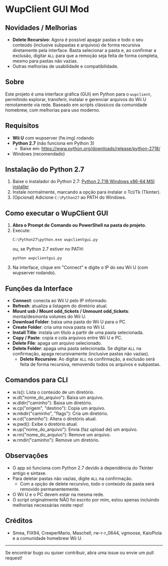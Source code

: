 # WupClient GUI Mod

## Novidades / Melhorias

- **Delete Recursivo**: Agora é possível apagar pastas e todo o seu conteúdo (inclusive subpastas e arquivos) de forma recursiva diretamente pela interface. Basta selecionar a pasta e, ao confirmar a exclusão, digitar `ALL` para que a remoção seja feita de forma completa, mesmo para pastas não vazias.
- Outras melhorias de usabilidade e compatibilidade.

## Sobre

Este projeto é uma interface gráfica (GUI) em Python para o `wupclient`, permitindo explorar, transferir, instalar e gerenciar arquivos do Wii U remotamente via rede. Baseado em scripts clássicos da comunidade homebrew, com melhorias para uso moderno.

## Requisitos

- **Wii U** com wupserver (fw.img) rodando
- **Python 2.7** (não funciona em Python 3)
  - Baixe em: https://www.python.org/downloads/release/python-2718/
- Windows (recomendado)

## Instalação do Python 2.7

1. Baixe o instalador do Python 2.7: [Python 2.7.18 Windows x86-64 MSI installer](https://www.python.org/ftp/python/2.7.18/python-2.7.18.amd64.msi)
2. Instale normalmente, marcando a opção para instalar o Tcl/Tk (Tkinter).
3. (Opcional) Adicione `C:\Python27` ao PATH do Windows.

## Como executar o WupClient GUI

1. **Abra o Prompt de Comando ou PowerShell na pasta do projeto.**
2. Execute:
   ```
   C:\Python27\python.exe wupclientgui.py
   ```
   ou, se Python 2.7 estiver no PATH:
   ```
   python wupclientgui.py
   ```
3. Na interface, clique em "Connect" e digite o IP do seu Wii U (com wupserver rodando).

## Funções da Interface

- **Connect**: conecta ao Wii U pelo IP informado.
- **Refresh**: atualiza a listagem do diretório atual.
- **Mount usb / Mount odd_tickets / Unmount odd_tickets**: monta/desmonta volumes do Wii U.
- **Download Folder**: baixa uma pasta do Wii U para o PC.
- **Create Folder**: cria uma nova pasta no Wii U.
- **Install Title**: instala um título a partir de uma pasta selecionada.
- **Copy / Paste**: copia e cola arquivos entre Wii U e PC.
- **Delete File**: apaga um arquivo selecionado.
- **Delete Folder**: apaga uma pasta selecionada. Se digitar `ALL` na confirmação, apaga recursivamente (inclusive pastas não vazias).
  - **Delete Recursivo**: Ao digitar `ALL` na confirmação, a exclusão será feita de forma recursiva, removendo todos os arquivos e subpastas.

## Comandos para CLI

- w.ls(): Lista o conteúdo de um diretório.  
- w.dl("nome_do_arquivo"): Baixa um arquivo.  
- w.dldir("caminho"): Baixa um diretório.  
- w.cp("origem", "destino"): Copia um arquivo.  
- w.mkdir("caminho", "flags"): Cria um diretório.  
- w.cd("caminho"): Altera o diretório atual.  
- w.pwd(): Exibe o diretório atual.  
- w.up("nome_do_arquivo"): Envia (faz upload de) um arquivo.  
- w.rm("nome_do_arquivo"): Remove um arquivo.  
- w.rmdir("caminho"): Remove um diretório.  


## Observações

- O app só funciona com Python 2.7 devido à dependência do Tkinter antigo e sintaxe.
- Para deletar pastas não vazias, digite `ALL` na confirmação.
  - Com a opção de delete recursivo, todo o conteúdo da pasta será removido permanentemente.
- O Wii U e o PC devem estar na mesma rede.
- O script originalmente NÃO foi escrito por mim, estou apenas incluindo melhorias necessárias neste repo!

## Créditos
- Smea, FIX94, CreeperMario, Maschell, rw-r-r_0644, vgmoose, KaioPiola e a comunidade homebrew Wii U.

---

Se encontrar bugs ou quiser contribuir, abra uma issue ou envie um pull request!
